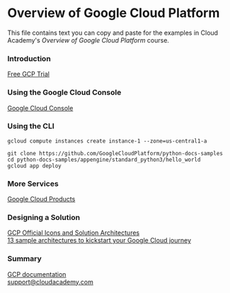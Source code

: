 # Overview of Google Cloud Platform
This file contains text you can copy and paste for the examples in Cloud Academy's _Overview of Google Cloud Platform_ course.  

### Introduction
[Free GCP Trial](https://cloud.google.com/free/) 

### Using the Google Cloud Console
[Google Cloud Console](https://console.cloud.google.com/)

### Using the CLI
```
gcloud compute instances create instance-1 --zone=us-central1-a
```
```
git clone https://github.com/GoogleCloudPlatform/python-docs-samples
cd python-docs-samples/appengine/standard_python3/hello_world
gcloud app deploy
```

### More Services
[Google Cloud Products](https://cloud.google.com/products/)

### Designing a Solution
[GCP Official Icons and Solution Architectures](https://docs.google.com/presentation/d/1vjm5YdmOH5LrubFhHf1vlqW2O9Z2UqdWA8biN3e8K5U/)  
[13 sample architectures to kickstart your Google Cloud journey](https://cloud.google.com/blog/products/application-development/13-popular-application-architectures-for-google-cloud)

### Summary
[GCP documentation](https://cloud.google.com/docs)  
support@cloudacademy.com

